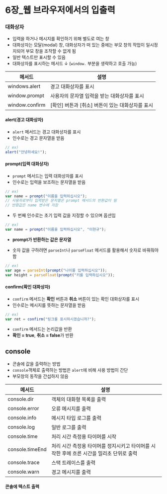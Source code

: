 # 6장_웹 브라우저에서의 입출력

### 대화상자

- 입력을 하거나 메시지를 확인하기 위해 별도로 여는 창
- 대화상자는 모달(modal) 창, 대화상자가 떠 있는 중에는 부모 창의 작업이 일시정지되어 부모 창을 조작할 수 없게 됨
- 일반 텍스트만 표시할 수 있음
- 대화상자를 표시하는 메서드 ↓ (``window.`` 부분을 생략하고 호출 가능)

| 메서드         | 설명                                             |
| -------------- | ------------------------------------------------ |
| windows.alert  | 경고 대화상자를 표시                             |
| window.prompt  | 사용자의 문자열 입력을 받는 대화상자를 표시      |
| window.confirm | [확인] 버튼과 [취소] 버튼이 있는 대화상자를 표시 |

#### alert(경고 대화상자)

- ``alert`` 메서드는 경고 대화상자를 표시
- 인수로는 경고 문자열을 받음

```javascript
// ex)
alert("안녕하세요!");
```

#### prompt(입력 대화상자)

- ``prompt`` 메서드는 입력 대화상자를 표시
- 인수로는 입력을 보조하는 문자열을 받음

```javascript
// ex)
var name = prompt("이름을 입력하십시오");
// 사용자로부터 입력받은 문자열은 prompt 메서드의 반환값이 됨
// 반환값은 name 변수에 저장
```

- 두 번째 인수로는 초기 입력 값을 지정할 수 있으며 옵션임

```javascript
// ex)
var name = prompt("이름을 입력하십시오", "이현규");
```

- **prompt가 반환하는 값은 문자열**

- 숫자 값을 구하려면 ``parseInt``나 ``parseFloat`` 메서드를 활용해서 숫자로 바꿔줘야 함

``` javascript
// ex)
var age = parseInt(prompt("나이를 입력하십시오"));
var height = parseFloat(prompt("키를 입력하십시오"));
```

#### confirm(확인 대화상자)

- ``confirm`` 메서드는 **확인** 버튼과 **취소** 버튼이 있는 확인 대화상자를 표시
- 인수로는 메시지를 뜻하는 문자열을 받음

```javascript
// ex)
var ret = confirm("링크를 표시하시겠습니까?");
```

- ``confirm`` 메서드는 논리값을 반환
- **확인 = true**, **취소 = false**가 반환



## console

- 콘솔에 값을 출력하는 방법
- ``console``객체로 출력하는 방법은 ``alert``에 비해 사용 방법이 간단
- 부모창의 동작을 간섭하지 않음

| 메서드          | 설명                                                         |
| --------------- | ------------------------------------------------------------ |
| console.dir     | 객체의 대화형 목록을 출력                                    |
| console.error   | 오류 메시지를 출력                                           |
| console.info    | 메시지 타입 로그를 출력                                      |
| console.log     | 일반 로그를 출력                                             |
| console.time    | 처리 시간 측정용 타이머를 시작                               |
| console.timeEnd | 처리 시간 측정용 타이머를 정지시키고 타이머를 시작한 후에 흐른 시간을 밀리초 단위로 출력 |
| console.trace   | 스택 트레이스를 출력                                         |
| console.warn    | 경고 메시지를 출력                                           |

#### 콘솔에 텍스트 출력